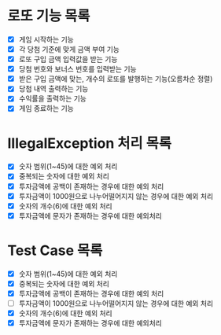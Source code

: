 # 로또 기능 목록
- [X] 게임 시작하는 기능
- [X] 각 당첨 기준에 맞게 금액 부여 기능
- [X] 로또 구입 금액 입력값을 받는 기능
- [X] 당첨 번호와 보너스 번호를 입력받는 기능
- [X] 받은 구입 금액에 맞는, 개수의 로또를 발행하는 기능(오름차순 정렬)
- [X] 당첨 내역 출력하는 기능
- [X] 수익률을 출력하는 기능
- [X] 게임 종료하는 기능
# IllegalException 처리 목록
- [X] 숫자 범위(1~45)에 대한 예외 처리
- [X] 중복되는 숫자에 대한 예외 처리
- [X] 투자금액에 공백이 존재하는 경우에 대한 예외 처리
- [X] 투자금액이 1000원으로 나누어떨어지지 않는 경우에 대한 예외 처리
- [X] 숫자의 개수(6)에 대한 예외 처리
- [X] 투자금액에 문자가 존재하는 경우에 대한 예외처리
# Test Case 목록
- [X] 숫자 범위(1~45)에 대한 예외 처리
- [X] 중복되는 숫자에 대한 예외 처리
- [X] 투자금액에 공백이 존재하는 경우에 대한 예외 처리
- [ ] 투자금액이 1000원으로 나누어떨어지지 않는 경우에 대한 예외 처리
- [X] 숫자의 개수(6)에 대한 예외 처리
- [X] 투자금액에 문자가 존재하는 경우에 대한 예외처리